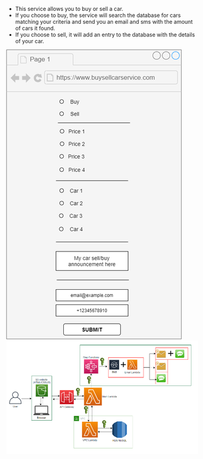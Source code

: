 * This service allows you to buy or sell a car.
* If you choose to buy, the service will search the database for cars matching your criteria and send you an email and sms with the amount of cars it found.
* If you choose to sell, it will add an entry to the database with the details of your car.



![alt text](https://github.com/mviisan/buysellcarservice/blob/main/app_mockup.png?raw=true)
![alt text](https://github.com/mviisan/buysellcarservice/blob/main/diagram.png?raw=true)